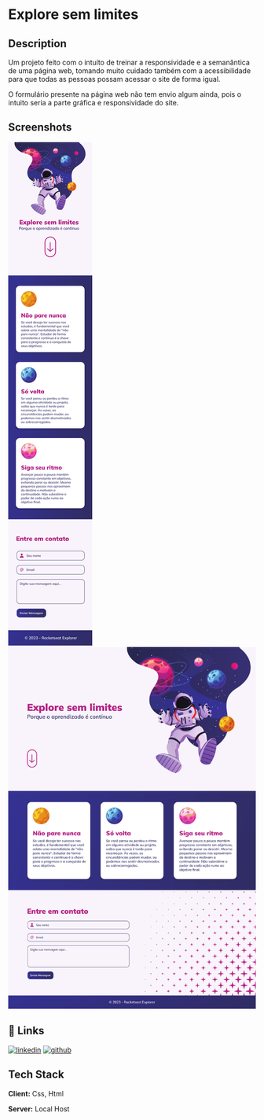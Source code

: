 
# Explore sem limites


## Description

Um projeto feito com o intuíto de treinar a responsividade e a semanântica de uma página web, tomando muito cuidado também com a acessibilidade para que todas as pessoas possam acessar o site de forma igual.

O formulário presente na página web não tem envio algum ainda, pois o intuito seria a parte gráfica e responsividade do site.


## Screenshots

![mobile](./.github/layout-mobile.png)
![desktop](./.github/layout-desktop.png)


## 🔗 Links

[![linkedin](https://img.shields.io/badge/linkedin-0A66C2?style=for-the-badge&logo=linkedin&logoColor=white)](https://www.linkedin.com/in/gabriel-souza-leite-41768b1b5/)
[![github](https://img.shields.io/badge/github-0A66C2?style=for-the-badge&logo=github)](https://github.com/gabrielsouzaleite)





## Tech Stack

**Client:** Css, Html

**Server:** Local Host

